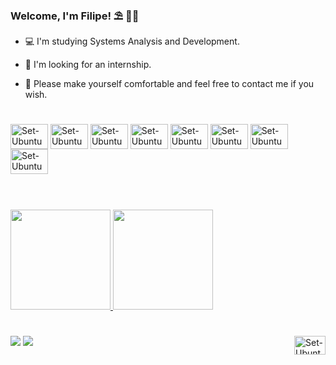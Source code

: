 ### Welcome, I'm Filipe! ⛱️ 🏊‍♂️

- 💻 I'm studying Systems Analysis and Development.

- 💼 I'm looking for an internship.

- 💬 Please make yourself comfortable and feel free to contact me if you wish.

#

<div>
<img align="center" alt="Set-Ubuntu" height="40" width="60" src="https://cdn.jsdelivr.net/gh/devicons/devicon/icons/amazonwebservices/amazonwebservices-plain-wordmark.svg">
<img align="center" alt="Set-Ubuntu" height="40" width="60" src="https://cdn.jsdelivr.net/gh/devicons/devicon/icons/terraform/terraform-original.svg">
<img align="center" alt="Set-Ubuntu" height="40" width="60" src="https://cdn.jsdelivr.net/gh/devicons/devicon/icons/kubernetes/kubernetes-plain-wordmark.svg">
<img align="center" alt="Set-Ubuntu" height="40" width="60" src="https://cdn.jsdelivr.net/gh/devicons/devicon/icons/docker/docker-original-wordmark.svg"">
<img align="center" alt="Set-Ubuntu" height="40" width="60" src="https://cdn.jsdelivr.net/gh/devicons/devicon/icons/mysql/mysql-original.svg">
<img align="center" alt="Set-Ubuntu" height="40" width="60" src="https://cdn.jsdelivr.net/gh/devicons/devicon/icons/postgresql/postgresql-plain-wordmark.svg">
<img align="center" alt="Set-Ubuntu" height="40" width="60" src="https://cdn.jsdelivr.net/gh/devicons/devicon/icons/python/python-original-wordmark.svg">
<img align="center" alt="Set-Ubuntu" height="40" width="60" src="https://cdn.jsdelivr.net/gh/devicons/devicon/icons/go/go-original-wordmark.svg">
</div>

#
<br>

<div>
  <a href="https://github.com/fsetubal">
  <img height="160em" src="https://github-readme-stats.vercel.app/api?username=fsetubal&show_icons=true&theme=github_dark"/>
  <img height="160em" src="https://github-readme-stats.vercel.app/api/top-langs/?username=fsetubal&theme=github_dark&layout=compact"/>   
</div> 
  
#
  
<div>
  <a href="https://www.linkedin.com/in/setubalfilipe" target="_blank"><img src="https://img.shields.io/badge/-LinkedIn-%230077B5?style=for-the-badge&logo=linkedin&logoColor=white" target="_blank"></a> 
  <a href = "mailto:setubalfilipe@outlook.com"><img src="https://img.shields.io/badge/Outlook-0078D4?style=for-the-badge&logo=microsoft-outlook&logoColor=white" target="_blank"></a>
  <img align="right" alt="Set-Ubuntu" height="30" width="50" src="https://cdn.jsdelivr.net/gh/devicons/devicon/icons/ubuntu/ubuntu-plain.svg">
</div>
   
</div>
  
 
